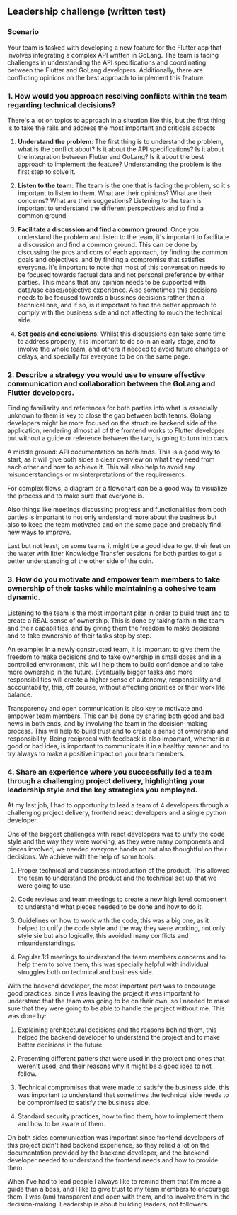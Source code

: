 ## Leadership challenge (written test)

### Scenario

Your team is tasked with developing a new feature for the Flutter app that
involves integrating a complex API written in GoLang. The team is facing
challenges in understanding the API specifications and coordinating between
the Flutter and GoLang developers. Additionally, there are conflicting
opinions on the best approach to implement this feature.

### 1. How would you approach resolving conflicts within the team regarding technical decisions?

There's a lot on topics to approach in a situation like this, but the first thing is to take the rails and address the
most important and criticals aspects

1. **Understand the problem**: The first thing is to understand the problem, what is the conflict about? Is it about the
   API specifications? Is it about the integration between Flutter and GoLang? Is it about the best approach to
   implement the feature? Understanding the problem is the first step to solve it.

2. **Listen to the team**: The team is the one that is facing the problem, so it's important to listen to them. What are
   their opinions? What are their concerns? What are their suggestions? Listening to the team is important to understand
   the different perspectives and to find a common ground.

3. **Facilitate a discussion and find a common ground**: Once you understand the problem and listen to the team, it's
   important to facilitate a discussion and find a common ground. This can be done by discussing the pros and cons of
   each approach, by finding the common goals and objectives, and by finding a compromise that satisfies everyone. It's
   important to note that most of this conversation needs to be focused towards factual data and not personal preference
   by either parties. This means that any opinion needs to be supported with data/use cases/objective experience. Also
   sometimes this decisions needs to be focused towards a bussines decisions rather than a technical one, and if so, is
   it important to find the better approach to comply with the business side and not affecting to much the technical
   side.

4. **Set goals and conclusions**: Whilst this discussions can take some time to address properly, it is important to do
   so in an early stage, and to involve the whole team, and others if needed to avoid future changes or delays, and
   specially for everyone to be on the same page.

### 2. Describe a strategy you would use to ensure effective communication and collaboration between the GoLang and Flutter developers.

Finding familiarity and references for both parties into what is essecially unknown to them is key to close the gap
between both teams.
Golang developers might be more focused on the structure backend side of the application, rendering almost all of the
frontend works to Flutter developer but without a guide or reference between the two, is going to turn into caos.

A middle ground: API documentation on both ends. This is a good way to start, as it will give both sides a clear
overview on what they need from each other and how to achieve it. This will also help to avoid any misunderstandings or
misinterpretations of the requirements.

For complex flows, a diagram or a flowchart can be a good way to visualize the process and to make sure that everyone
is.

Also things like meetings discussing progress and functionalities from both parties is important to not only understand
more about the business but also to keep the team motivated and on the same page and probably find new ways to improve.

Last but not least, on some teams it might be a good idea to get their feet on the water with litter Knowledge Transfer
sessions for both parties to get a better understanding of the other side of the coin.

### 3. How do you motivate and empower team members to take ownership of their tasks while maintaining a cohesive team dynamic.

Listening to the team is the most important pilar in order to build trust and to create a REAL sense of ownership. This
is done by taking faith in the team and their capabilities, and by giving them the freedom to make decisions and to take
ownership of their tasks step by step.

An example: In a newly constructed team, it is important to give them the freedom to make decisions and to take
ownership in small doses and in a controlled environment, this will help them to build confidence and to take more
ownership in the future. Eventually bigger tasks and more responsibilities will create a higher sense of autonomy,
responsibility and accountability, this, off course, without affecting priorities or their work life balance.

Transparency and open communication is also key to motivate and empower team members. This can be done by sharing both
good and bad news in both ends, and by involving the team in the decision-making process. This will help to build trust
and to create a sense of ownership and responsibility. Being reciprocal with feedback is also important, whether is a
good or bad idea, is important to communicate it in a healthy manner and to try always to make a positive impact on your
team members.

### 4. Share an experience where you successfully led a team through a challenging project delivery, highlighting your leadership style and the key strategies you employed.

At my last job, I had to opportunity to lead a team of 4 developers through a challenging project delivery, frontend
react developers and a single python developer.

One of the biggest challenges with react developers was to unify the code style and the way they were working, as they
were
many components and pieces involved, we needed everyone hands on but also thoughtful on their decisions. We achieve with
the help of some tools:

1. Proper technical and bussiness introduction of the product. This allowed the team to understand the product and the
   technical set up that we were going to use.

2. Code reviews and team meetings to create a new high level component to understand what pieces needed to be done and
   how to do it.

3. Guidelines on how to work with the code, this was a big one, as it helped to unify the code style and the way they
   were working, not only style sie but also logically, this avoided many conflicts and misunderstandings.

4. Regular 1:1 meetings to understand the team members concerns and to help them to solve them, this was specially
   helpful with individual struggles both on technical and business side.

With the backend developer, the most important part was to encourage good practices, since I was leaving the project it
was important to understand that the team was going to be on their own, so I needed to make sure that they were going to
be able to handle the project without me. This was done by:

1. Explaining architectural decisions and the reasons behind them, this helped the backend developer to understand the
   project and to make better decisions in the future.

2. Presenting different patters that were used in the project and ones that weren't used, and their reasons why it might
   be a good idea to not follow.

3. Technical compromises that were made to satisfy the business side, this was important to understand that sometimes
   the technical side needs to be compromised to satisfy the business side.

4. Standard security practices, how to find them, how to implement them and how to be aware of them.

On both sides communication was important since frontend developers of this project didn't had backend experience, so
they relied a lot on the documentation provided by the backend developer, and the backend developer needed to understand
the frontend needs and how to provide them.

When I've had to lead people I always like to remind them that I'm more a guide than a boss, and I like to give trust to
my team members to encourage them. I was (am) transparent and open with them, and to involve them in the decision-making.
Leadership is about building leaders, not followers.
